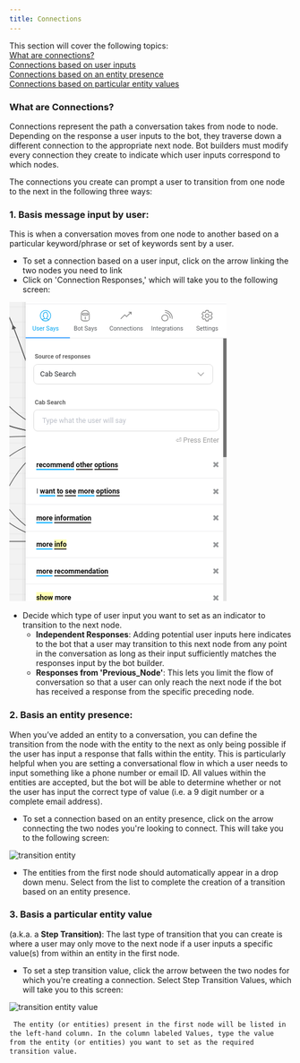 ```yaml
---
title: Connections
---
```


This section will cover the following topics:  
[What are connections?](#what-are-connections)  
[Connections based on user inputs](#basis-message-input-by-user)  
[Connections based on an entity presence](#basis-an-entity-presence)  
[Connections based on particular entity values](#basis-a-particular-entity-value)

### What are Connections?

Connections represent the path a conversation takes from node to node. Depending on the response a user inputs to the bot, they traverse down a different connection to the appropriate next node. Bot builders must modify every connection they create to indicate which user inputs correspond to which nodes.

The connections you create can prompt a user to transition from one node to the next in the following three ways:

### 1. Basis message input by user:

This is when a conversation moves from one node to another based on a particular keyword/phrase or set of keywords sent by a user.

- To set a connection based on a user input, click on the arrow linking the two nodes you need to link
- Click on 'Connection Responses,' which will take you to the following screen:

![transition connections](/assets/transition_messages.png)

- Decide which type of user input you want to set as an indicator to transition to the next node.
  - **Independent Responses**: Adding potential user inputs here indicates to the bot that a user may transition to this next node from any point in the conversation as long as their input sufficiently matches the responses input by the bot builder.
  - **Responses from 'Previous_Node'**: This lets you limit the flow of conversation so that a user can only reach the next node if the bot has received a response from the specific preceding node.

### 2. Basis an entity presence:

When you’ve added an entity to a conversation, you can define the transition from the node with the entity to the next as only being possible if the user has input a response that falls within the entity. This is particularly helpful when you are setting a conversational flow in which a user needs to input something like a phone number or email ID. All values within the entities are accepted, but the bot will be able to determine whether or not the user has input the correct type of value (i.e. a 9 digit number or a complete email address).

- To set a connection based on an entity presence, click on the arrow connecting the two nodes you're looking to connect. This will take you to the following screen:

![transition entity](transition_entity.png)

- The entities from the first node should automatically appear in a drop down menu. Select from the list to complete the creation of a transition based on an entity presence.

### 3. Basis a particular entity value

(a.k.a. a **Step Transition)**: The last type of transition that you can create is where a user may only move to the next node if a user inputs a specific value(s) from within an entity in the first node.

- To set a step transition value, click the arrow between the two nodes for which you're creating a connection. Select Step Transition Values, which will take you to this screen:

![transition entity value](transition_entity_values.png)

     The entity (or entities) present in the first node will be listed in the left-hand column. In the column labeled Values, type the value from the entity (or entities) you want to set as the required transition value.

